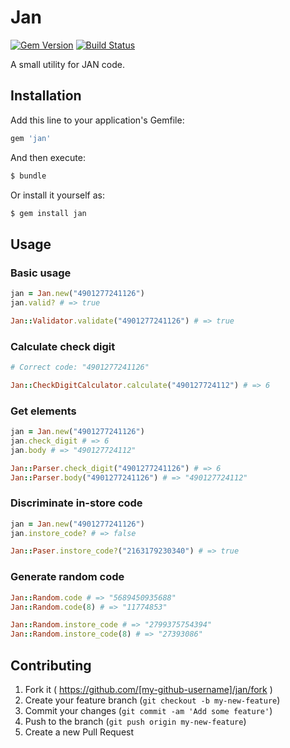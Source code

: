 # Jan

[![Gem Version](https://badge.fury.io/rb/jan.svg)](http://badge.fury.io/rb/jan)
[![Build Status](https://travis-ci.org/s-osa/jan.svg?branch=master)](https://travis-ci.org/s-osa/jan)

A small utility for JAN code.


## Installation

Add this line to your application's Gemfile:

```ruby
gem 'jan'
```

And then execute:

```sh
$ bundle
```

Or install it yourself as:

```sh
$ gem install jan
```


## Usage

### Basic usage

```ruby
jan = Jan.new("4901277241126")
jan.valid? # => true

Jan::Validator.validate("4901277241126") # => true
```

### Calculate check digit

```ruby
# Correct code: "4901277241126"

Jan::CheckDigitCalculator.calculate("490127724112") # => 6
```


### Get elements

```ruby
jan = Jan.new("4901277241126")
jan.check_digit # => 6
jan.body # => "490127724112"

Jan::Parser.check_digit("4901277241126") # => 6
Jan::Parser.body("4901277241126") # => "490127724112"
```

### Discriminate in-store code

```ruby
jan = Jan.new("4901277241126")
jan.instore_code? # => false

Jan::Paser.instore_code?("2163179230340") # => true
```

### Generate random code

```ruby
Jan::Random.code # => "5689450935688"
Jan::Random.code(8) # => "11774853"

Jan::Random.instore_code # => "2799375754394"
Jan::Random.instore_code(8) # => "27393086"

```


## Contributing

1. Fork it ( https://github.com/[my-github-username]/jan/fork )
2. Create your feature branch (`git checkout -b my-new-feature`)
3. Commit your changes (`git commit -am 'Add some feature'`)
4. Push to the branch (`git push origin my-new-feature`)
5. Create a new Pull Request
